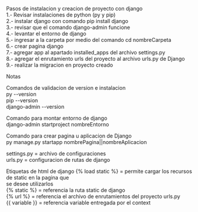 Pasos de instalacion y creacion de proyecto con django <br>
1.- Revisar instalaciones de python (py y pip) <br>
2.- instalar django con comando pip install django <br>
3.- revisar que el comando django-admin funcione <br>
4.- levantar el entorno de django <br>
5.- ingresar a la carpeta por medio del comando cd nombreCarpeta <br>
6.- crear pagina django <br>
7.- agregar app al apartado installed_apps del archivo settings.py <br>
8.- agregar el enrutamiento urls del proyecto al archivo urls.py de Django <br>
9.- realizar la migracion en proyecto creado <br>

Notas

Comandos de validacion de version e instalacion <br>
py --version <br>
pip --version <br>
django-admin --version

Comando para montar entorno de django <br>
django-admin startproject nombreEntorno

Comando para crear pagina u aplicacion de Django <br>
py manage.py startapp nombrePagina||nombreAplicacion

settings.py = archivo de configuraciones <br>
urls.py = configuracion de rutas de django

Etiquetas de html de django
{% load static %} = permite cargar los recursos de static en la pagina que  
 se desee utilizarlos <br>
{% static %} = referencia la ruta static de django <br>
{% url %} = referencia el archivo de enrutamientos del proyecto urls.py <br>
{{ variable }} = referencia variable entregada por el context <br>
